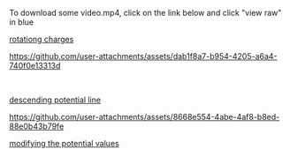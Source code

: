 To download some video.mp4, click on the link below and click "view raw" in blue

[rotationg charges](https://github.com/physerikc/computational-physics-II/blob/main/videos%20list2/rotating%20charges.mp4)

https://github.com/user-attachments/assets/dab1f8a7-b954-4205-a6a4-740f0e13313d

<br/>

[descending potential line](https://github.com/physerikc/computational-physics-II/blob/main/videos%20list2/descending%20potential%20line.mp4)

https://github.com/user-attachments/assets/8668e554-4abe-4af8-b8ed-88e0b43b79fe

[modifying the potential values]()












